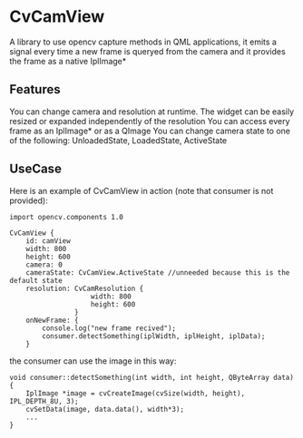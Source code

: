 CvCamView
============

A library to use opencv capture methods in QML applications, it emits a signal
every time a new frame is queryed from the camera and it provides the frame
as a native IplImage*

Features
--------
You can change camera and resolution at runtime. The widget can be easily resized
or expanded independently of the resolution
You can access every frame as an IplImage* or as a QImage
You can change camera state to one of the following: UnloadedState, LoadedState, ActiveState

UseCase
------
Here is an example of CvCamView in action (note that consumer is not provided):

    import opencv.components 1.0

    CvCamView {
        id: camView
        width: 800
        height: 600
        camera: 0
        cameraState: CvCamView.ActiveState //unneeded because this is the default state
        resolution: CvCamResolution {
                        width: 800
                        height: 600
                    }
        onNewFrame: {
            console.log("new frame recived");
            consumer.detectSomething(iplWidth, iplHeight, iplData);
        }

the consumer can use the image in this way:

    void consumer::detectSomething(int width, int height, QByteArray data){
        IplImage *image = cvCreateImage(cvSize(width, height), IPL_DEPTH_8U, 3);
        cvSetData(image, data.data(), width*3);
        ...
    }
    
